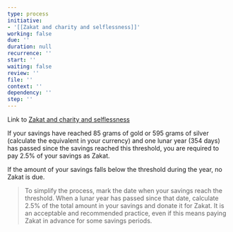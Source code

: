 ```yaml
---
type: process
initiative:
- '[[Zakat and charity and selflessness]]'
working: false
due: ''
duration: null
recurrence: ''
start: ''
waiting: false
review: ''
file: ''
context: ''
dependency: ''
step: ''
---
```


Link to [Zakat and charity and selflessness](docs/sidebar1/Initiatives/worship/Zakat%20and%20charity%20and%20selflessness.md)

If your savings have reached 85 grams of gold or 595 grams of silver (calculate the equivalent in your currency) and one lunar year (354 days) has passed since the savings reached this threshold, you are required to pay 2.5% of your savings as Zakat.

If the amount of your savings falls below the threshold during the year, no Zakat is due.

> To simplify the process, mark the date when your savings reach the threshold. When a lunar year has passed since that date, calculate 2.5% of the total amount in your savings and donate it for Zakat. It is an acceptable and recommended practice, even if this means paying Zakat in advance for some savings periods.